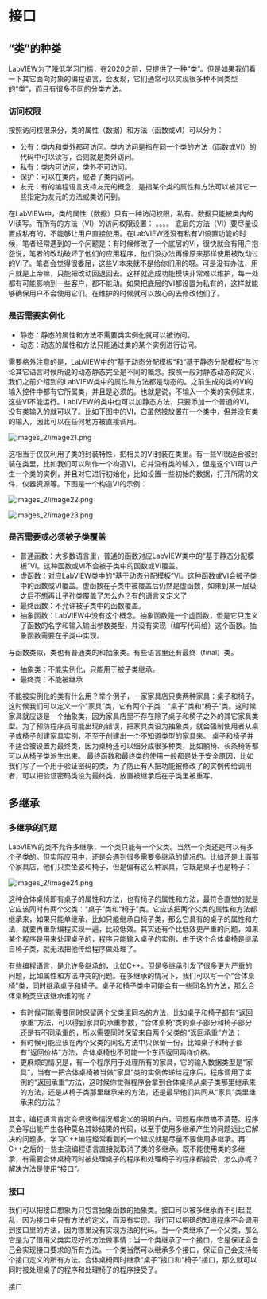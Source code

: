 # 接口

## “类”的种类

LabVIEW为了降低学习门槛，在2020之前，只提供了一种“类”。但是如果我们看一下其它面向对象的编程语言，会发现，它们通常可以实现很多种不同类型的“类”，而且有很多不同的分类方法。

### 访问权限

按照访问权限来分，类的属性（数据）和方法（函数或VI）可以分为：

* 公有：类内和类外都可访问。类内访问是指在同一个类的方法（函数或VI）的代码中可以读写，否则就是类外访问。
* 私有：类内可访问，类外不可访问。
* 保护：可以在类内，或者子类内访问。
* 友元：有的编程语言支持友元的概念，是指某个类的属性和方法可以被其它一些指定为友元的方法或类访问到。

在LabVIEW中，类的属性（数据）只有一种访问权限，私有。数据只能被类内的VI读写。而所有的方法（VI）的访问权限设置：
。。。。
底层的方法（VI）要尽量设置成私有的，不能够让用户直接使用。在LabVIEW还没有私有VI设置功能的时候，笔者经常遇到的一个问题是：有时候修改了一个底层的VI，很快就会有用户抱怨说，笔者的改动破坏了他们的应用程序，他们没办法再像原来那样使用被改动过的VI了。笔者会觉得很委屈，这些VI本来就不是给你们用的呀。可是没有办法，用户就是上帝嘛，只能把改动回退回去。这样就造成功能模块非常难以维护，每一处都有可能影响到一些客户，都不能动。如果把底层的VI都设置为私有的，这样就能够确保用户不会使用它们。在维护的时候就可以放心的去修改他们了。

### 是否需要实例化

* 静态：静态的属性和方法不需要类实例化就可以被访问。
* 动态：动态的属性和方法只能通过类的某个实例进行访问。

需要格外注意的是，LabVIEW中的“基于动态分配模板”和“基于静态分配模板”与讨论其它语言时候所说的动态静态完全是不同的概念。按照一般对静态动态的定义，我们之前介绍到的LabVIEW类中的属性和方法都是动态的。之前生成的类的VI的输入控件中都有它所属类，并且是必须的。也就是说，不输入一个类的实例进来，这些VI不能运行。LabIVEW的类中也可以加静态方法，只要添加一个普通的VI，没有类输入的就可以了。比如下图中的VI，它虽然被放置在一个类中，但并没有类的输入，因此可以在任何地方被直接调用。

![images_2/image21.png](images_2/image21.png "不需要类实例即可被调用的VI")

这相当于仅仅利用了类的封装特性，把相关的VI封装在类里。有一些VI很适合被封装在类里，比如我们可以制作一个构造VI，它并没有类的输入，但是这个VI可以产生一个类的实例，并且对它进行初始化，比如设置一些初始的数据，打开所需的文件，仪器资源等。下图是一个构造VI的示例：

![images_2/image22.png](images_2/image22.png "一个构造VI的前面板")

![images_2/image23.png](images_2/image23.png "一个构造VI的程序框图")

### 是否需要或必须被子类覆盖

* 普通函数：大多数语言里，普通的函数对应LabVIEW类中的“基于静态分配模板”VI。这种函数或VI不会被子类中的函数或VI覆盖。
* 虚函数：对应LabVIEW类中的“基于动态分配模板”VI。这种函数或VI会被子类中的函数或VI覆盖。虚函数在子类中被覆盖后仍然是虚函数，如果到某一层级之后不想再让子孙类覆盖了怎么办？有的语言又定义了
* 最终函数：不允许被子类中的函数覆盖。
* 抽象函数：LabVIEW中没有这个概念。抽象函数是一个虚函数，但是它只定义了函数的名字和输入输出参数类型，并没有实现（编写代码给）这个函数。抽象函数需要在子类中实现。

与函数类似，类也有普通类的和抽象类。有些语言里还有最终（final）类。
* 抽象类：不能实例化，只能用于被子类继承。
* 最终类：不能被继承

不能被实例化的类有什么用？举个例子，一家家具店只卖两种家具：桌子和椅子。这时候我们可以定义一个“家具”类，它有两个子类：“桌子”类和“椅子”类。这时候家具就应该是一个抽象类，因为家具店里不存在除了桌子和椅子之外的其它家具类型。为了预防程序员可能出现的错误，把家具类设为抽象类，就会强制使用者从桌子或椅子创建家具实例，不至于创建出一个不知道类型的家具来。
桌子和椅子并不适合被设置为最终类，因为桌椅还可以细分成很多种类，比如躺椅、长条椅等都可以从椅子类派生出来。
最终函数和最终类的使用一般都是处于安全原因，比如我们写了一个用于验证密码的类，为了防止有人把功能被修改了的实例传给调用者，可以把验证密码类设为最终类，放置被继承后在子类里被重写。

## 多继承

### 多继承的问题
LabVIEW的类不允许多继承，一个类只能有一个父类。当然一个类还是可以有多个子类的。但实际应用中，还是会遇到很多需要多继承的情况的。比如还是上面那个家具店，他们只卖坐姿和椅子，但是偏有这么种家具，它既是桌子也是椅子：

![images_2/image24.png](images_2/image24.png "合体桌椅")

这种合体桌椅即有桌子的属性和方法，也有椅子的属性和方法，最符合直觉的就是它应该同时有两个父类：“桌子”类和“椅子”类。它应该把两个父类的属性和方法都继承来，如果只能单继承，比如只能继承自椅子类，那么它具有的桌子的属性和方法，就要再重新编程实现一遍，比较低效。其实还有个比低效更严重的问题，如果某个程序是用来处理桌子的，程序只能输入桌子的实例，由于这个合体桌椅是继承自椅子类，就无法把他传给程序做处理了。

有些编程语言，是允许多继承的，比如C++。但是多继承引发了很多更为严重的问题，比如属性和方法冲突的问题。在多继承的情况下，我们可以写一个“合体桌椅”类，同时继承桌子和椅子。桌子和椅子类中可能会有一些同名的方法，那么合体桌椅类应该继承谁的呢？
* 有时候可能需要同时保留两个父类里同名的方法，比如桌子和椅子都有“返回承重”方法，可以得到家具的承重参数，“合体桌椅”类的桌子部分和椅子部分还是有不同承重的，所以需要同时保留来自两个父类的“返回承重”方法；
* 有时候可能应该在两个父类的同名方法中只保留一份，比如桌子和椅子都有“返回价格”方法，合体桌椅也不可能一个东西返回两样价格。
* 更麻烦的情况是，有一个程序用于处理所有的家具，它的输入数据类型是“家具”，当有一把合体桌椅被当做“家具”类的实例传递给程序后，程序调用了实例的“返回承重”方法，这时候你觉得程序会拿到合体桌椅从桌子类那里继承来的方法，还是从椅子类那里继承来的方法，还是最早他们共同从“家具”类里继承来的方法？

其实，编程语言肯定会把这些情况都定义的明明白白，问题程序员搞不清楚。程序员会写出能产生各种莫名其妙结果的代码，以至于使用多继承产生的问题远比它解决的问题多。学习C++编程经常看到的一个建议就是尽量不要使用多继承。再C++之后的一些主流编程语言直接就取消了类的多继承。既不能使用类的多继承，有需要合体桌椅同时被处理桌子的程序和处理椅子的程序都接受，怎么办呢？解决方法是使用“接口”。

### 接口

我们可以把接口想象为只包含抽象函数的抽象类。接口可以被多继承而不引起混乱，因为接口中只有方法的定义，而没有实现。我们可以明确的知道程序不会调用到接口里的方法，因为哪里没有实现方法的代码。当一个类继承了一个父类，那么它是为了借用父类实现好的方法做事情；当一个类继承了一个接口，它是保证会自己会实现接口要求的所有方法。一个类当然可以继承多个接口，保证自己会支持每个接口定义的所有方法。合体桌椅同时继承“桌子”接口和“椅子”接口，那么就可以同时被处理桌子的程序和处理椅子的程序接受了。

接口
